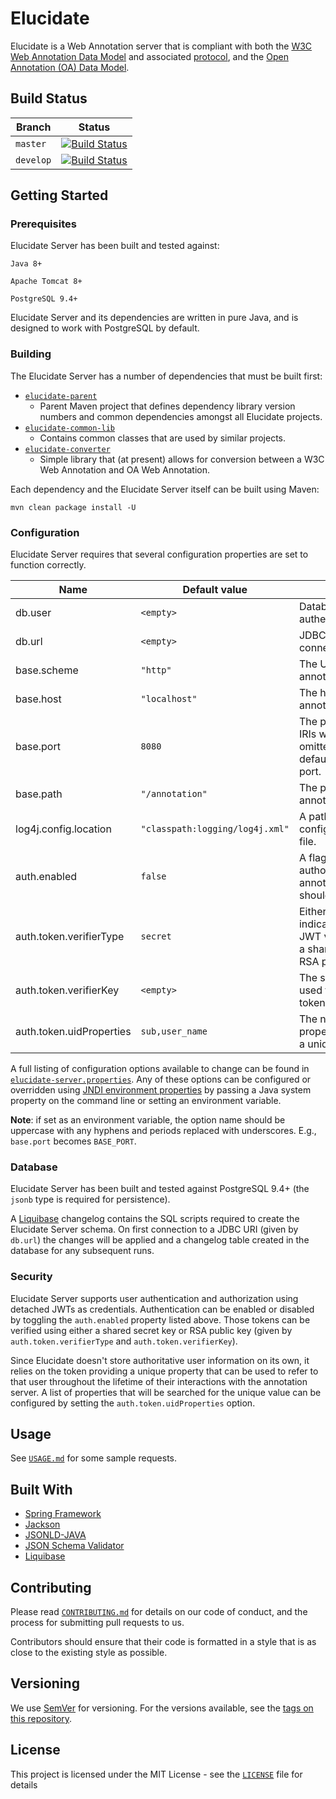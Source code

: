 # Elucidate

Elucidate is a Web Annotation server that is compliant with both the [W3C Web Annotation Data Model](https://www.w3.org/TR/annotation-model/) and associated [protocol](https://www.w3.org/TR/annotation-protocol/), and the [Open Annotation (OA) Data Model](http://www.openannotation.org/spec/core/).

## Build Status

| Branch    | Status                                                                                                                         |
|-----------|--------------------------------------------------------------------------------------------------------------------------------|
| `master`  | [![Build Status](https://travis-ci.org/dlcs/elucidate-server.svg?branch=master)](https://travis-ci.org/dlcs/elucidate-server)  |
| `develop` | [![Build Status](https://travis-ci.org/dlcs/elucidate-server.svg?branch=develop)](https://travis-ci.org/dlcs/elucidate-server) |

## Getting Started

### Prerequisites

Elucidate Server has been built and tested against:

```
Java 8+
```

```
Apache Tomcat 8+
```

```
PostgreSQL 9.4+
```

Elucidate Server and its dependencies are written in pure Java, and is designed to work with PostgreSQL by default.

### Building

The Elucidate Server has a number of dependencies that must be built first:

 * [`elucidate-parent`](elucidate-parent/)
	 * Parent Maven project that defines dependency library version numbers and common dependencies amongst all Elucidate projects.
 * [`elucidate-common-lib`](elucidate-common-lib/)
	 * Contains common classes that are used by similar projects.
 * [`elucidate-converter`](elucidate-converter/)
	 * Simple library that (at present) allows for conversion between a W3C Web Annotation and OA Web Annotation.

Each dependency and the Elucidate Server itself can be built using Maven:

```
mvn clean package install -U
```

### Configuration

Elucidate Server requires that several configuration properties are set to function correctly.

| Name | Default value | Description |
| --- | --- | --- |
| db.user | `<empty>` | Database user to authenticate as.
| db.url | `<empty>` | JDBC database URL to connect to.
| base.scheme | `"http"` | The URI scheme that annotation IRIs will use.
| base.host | `"localhost"` | The hostname that annotation IRIs will use.
| base.port | `8080` | The port that annotation IRIs will use. May be omitted if it set to a default HTTP/HTTPS port.
| base.path | `"/annotation"` | The path prefix that that annotation IRIs will use.
| log4j.config.location | `"classpath:logging/log4j.xml"` | A path to a log4j XML configuration/properties file.
| auth.enabled | `false` | A flag indicating if authorization on annotation access should be enabled.
| auth.token.verifierType | `secret` | Either `secret` or `pubkey`, indicating whether the JWT verification key is a shared secret or an RSA public key.
| auth.token.verifierKey | `<empty>` | The secret or public key used to verify signed tokens.
| auth.token.uidProperties | `sub,user_name` | The name of the JWT property that represents a unique user ID.

A full listing of configuration options available to change can be found in [`elucidate-server.properties`](elucidate-server/src/main/resources/elucidate-server.properties).
Any of these options can be configured or overridden using [JNDI environment properties](https://docs.oracle.com/javase/jndi/tutorial/beyond/env/source.html) by passing a Java system property on the command line or setting an environment variable.

**Note**: if set as an environment variable, the option name should be uppercase with any hyphens and periods replaced with underscores. E.g., `base.port` becomes `BASE_PORT`.

### Database

Elucidate Server has been built and tested against PostgreSQL 9.4+  (the `jsonb` type is required for persistence).

A [Liquibase](https://www.liquibase.org/) changelog contains the SQL scripts required to create the Elucidate Server schema.
On first connection to a JDBC URI (given by `db.url`) the changes will be applied and a changelog table
created in the database for any subsequent runs.

### Security

Elucidate Server supports user authentication and authorization using detached JWTs as credentials. Authentication
can be enabled or disabled by toggling the `auth.enabled` property listed above. Those tokens can be verified using
either a shared secret key or RSA public key (given by `auth.token.verifierType` and `auth.token.verifierKey`).

Since Elucidate doesn't store authoritative user information on its own, it relies on the token providing
a unique property that can be used to refer to that user throughout the lifetime of their interactions with the annotation server.
A list of properties that will be searched for the unique value can be configured by setting the `auth.token.uidProperties`
option.

## Usage

See [`USAGE.md`](USAGE.md) for some sample requests.

## Built With

* [Spring Framework](https://projects.spring.io/spring-framework/)
* [Jackson](http://wiki.fasterxml.com/JacksonHome)
* [JSONLD-JAVA](https://github.com/jsonld-java/jsonld-java)
* [JSON Schema Validator](https://github.com/daveclayton/json-schema-validator)
* [Liquibase](https://www.liquibase.org)

## Contributing

Please read [`CONTRIBUTING.md`](CONTRIBUTING.md) for details on our code of conduct, and the process for submitting pull requests to us.

Contributors should ensure that their code is formatted in a style that is as close to the existing style as possible.

## Versioning

We use [SemVer](http://semver.org/) for versioning. For the versions available, see the [tags on this repository](https://github.com/dlcs/elucidate-server/tags).

## License

This project is licensed under the MIT License - see the [`LICENSE`](LICENSE) file for details
